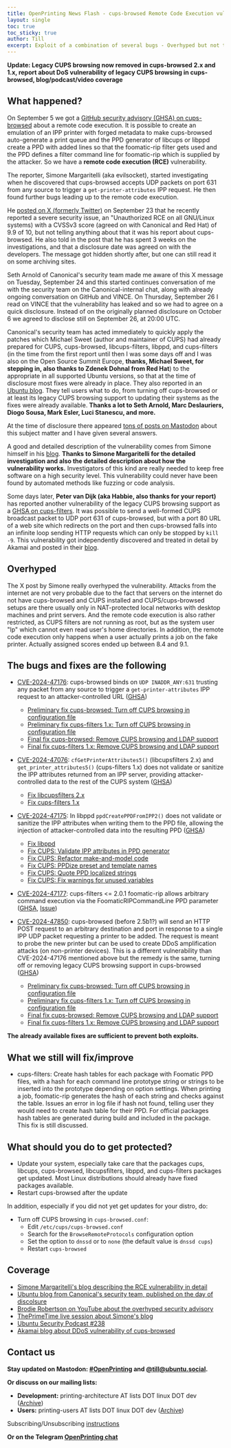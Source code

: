 ```yaml
---
title: OpenPrinting News Flash - cups-browsed Remote Code Execution vulnerability
layout: single
toc: true
toc_sticky: true
author: Till
excerpt: Exploit of a combination of several bugs - Overhyped but not that severe - Fixes already available
---
```

**Update: Legacy CUPS browsing now removed in cups-browsed 2.x and 1.x, report about DoS vulnerability of legacy CUPS browsing in cups-browsed, blog/podcast/video coverage**

## What happened?
On September 5 we got a [GitHub security advisory (GHSA) on cups-browsed](https://github.com/OpenPrinting/cups-browsed/security/advisories/GHSA-rj88-6mr5-rcw8) about a remote code execution. It is possible to create an emulation of an IPP printer with forged metadata to make cups-browsed auto-generate a print queue and the PPD generator of libcups or libppd create a PPD with added lines so that the foomatic-rip filter gets used and the PPD defines a filter command line for foomatic-rip which is supplied by the attacker. So we have a **remote code execution (RCE)** vulnerability.

The reporter, Simone Margaritelli (aka evilsocket), started investigating when he discovered that cups-browsed accepts UDP packets on port 631 from any source to trigger a `get-printer-attributes` IPP request. He then found further bugs leading up to the remote code execution.

He [posted on X (formerly Twitter)](https://x.com/evilsocket/status/1838169889330135132) on September 23 that he recently reported a severe security issue, an "Unauthorized RCE on all GNU/Linux systems) with a CVSSv3 score (agreed on with Canonical and Red Hat) of 9.9 of 10, but not telling anything about that it was his report about cups-browsed. He also told in the post that he has spent 3 weeks on the investigations, and that a disclosure date was agreed on with the developers. The message got hidden shortly after, but one can still read it on some archiving sites.

Seth Arnold of Canonical's security team made me aware of this X message on Tuesday, September 24 and this started continues conversation of me with the security team on the Canonical-internal chat, along with already ongoing conversation on GitHub and VINCE. On Thursday, September 26 I read on VINCE that the vulnerability has leaked and so we had to agree on a quick disclosure. Instead of on the originally planned disclosure on October 6 we agreed to disclose still on September 26, at 20:00 UTC.

Canonical's security team has acted immediately to quickly apply the patches which Michael Sweet (author and maintainer of CUPS) had already prepared for CUPS, cups-browsed, libcups-filters, libppd, and cups-filters (in the time from the first report until then I was some days off and I was also on the Open Source Summit Europe, **thanks, Michael Sweet, for stepping in, also thanks to Zdenek Dohnal from Red Hat**) to the appropriate in all supported Ubuntu versions, so that at the time of disclosure most fixes were already in place. They also reported in an [Ubuntu blog](https://ubuntu.com//blog/cups-remote-code-execution-vulnerability-fix-available). They tell users what to do, from turning off cups-browsed or at least its legacy CUPS browsing support to updating their systems as the fixes were already available. **Thanks a lot to Seth Arnold, Marc Deslauriers, Diogo Sousa, Mark Esler, Luci Stanescu, and more.**

At the time of disclosure there appeared [tons of posts on Mastodon](https://ubuntu.social/@till) about this subject matter and I have given several answers.

A good and detailed description of the vulnerability comes from Simone himself in his [blog](https://www.evilsocket.net/2024/09/26/Attacking-UNIX-systems-via-CUPS-Part-I/). **Thanks to Simone Margaritelli for the detailed investigation and also the detailed description about how the vulnerability works.** Investigators of this kind are really needed to keep free software on a high security level. This vulnerability could never have been found by automated methods like fuzzing or code analysis.

Some days later, **Peter van Dijk (aka Habbie, also thanks for your report)** has reported another vulnerability of the legacy CUPS browsing support as a [GHSA on cups-filters](https://github.com/OpenPrinting/cups-filters/security/advisories/GHSA-rq86-c7g6-r2h8). It was possible to send a well-formed CUPS broadcast packet to UDP port 631 of cups-browsed, but with a port 80 URL of a web site which redirects on the port and then cups-browsed falls into an infinite loop sending HTTP requests which can only be stopped by `kill -9`. This vulnerability got independently discovered and treated in detail by Akamai and posted in their [blog](https://www.akamai.com/blog/security-research/october-cups-ddos-threat).


## Overhyped
The X post by Simone really overhyped the vulnerability. Attacks from the internet are not very probable due to the fact that servers on the internet do not have cups-browsed and CUPS installed and CUPS/cups-browsed setups are there usually only in NAT-protected local networks with desktop machines and print servers. And the remote code execution is also rather restricted, as CUPS filters are not running as root, but as the system user "lp" which cannot even read user's home directories. In addition, the remote code execution only happens when a user actually prints a job on the fake printer. Actually assigned scores ended up between 8.4 and 9.1.


## The bugs and fixes are the following
- [CVE-2024-47176](https://www.cve.org/CVERecord?id=CVE-2024-47176): cups-browsed binds on `UDP INADDR_ANY:631` trusting any packet from any source to trigger a `get-printer-attributes` IPP request to an attacker-controlled URL ([GHSA](https://github.com/OpenPrinting/cups-browsed/security/advisories/GHSA-rj88-6mr5-rcw8))
  - [Preliminary fix cups-browsed: Turn off CUPS browsing in configuration file](https://github.com/OpenPrinting/cups-browsed/commit/1debe6b140c)
  - [Preliminary fix cups-filters 1.x: Turn off CUPS browsing in configuration file](https://github.com/OpenPrinting/cups-filters/commit/b7461ec2a8)
  - [Final fix cups-browsed: Remove CUPS browsing and LDAP support](https://github.com/OpenPrinting/cups-browsed/commit/1d1072a0de5)
  - [Final fix cups-filters 1.x: Remove CUPS browsing and LDAP support](https://github.com/OpenPrinting/cups-filters/commit/6fd2bdfbdce)
- [CVE-2024-47076](https://www.cve.org/CVERecord?id=CVE-2024-47076): `cfGetPrinterAttributes5()` (libcupsfilters 2.x) and `get_printer_attributes5()` (cups-filters 1.x) does not validate or sanitize the IPP attributes returned from an IPP server, providing attacker-controlled data to the rest of the CUPS system ([GHSA](https://github.com/OpenPrinting/libcupsfilters/security/advisories/GHSA-w63j-6g73-wmg5))
  - [Fix libcupsfilters 2.x](https://github.com/OpenPrinting/libcupsfilters/commit/95576ec3)
  - [Fix cups-filters 1.x](https://github.com/OpenPrinting/cups-filters/commit/10fb02eaa)
- [CVE-2024-47175](https://www.cve.org/CVERecord?id=CVE-2024-47175): In libppd `ppdCreatePPDFromIPP2()` does not validate or sanitize the IPP attributes when writing them to the PPD file, allowing the injection of attacker-controlled data into the resulting PPD ([GHSA](https://github.com/OpenPrinting/libppd/security/advisories/GHSA-7xfx-47qg-grp6))
  - [Fix libppd](https://github.com/OpenPrinting/libppd/commit/d681747ebf)
  - [Fix CUPS: Validate IPP attributes in PPD generator](https://github.com/OpenPrinting/cups/commit/9939a70b750)
  - [Fix CUPS: Refactor make-and-model code](https://github.com/OpenPrinting/cups/commit/04bb2af4521)
  - [Fix CUPS: PPDize preset and template names](https://github.com/OpenPrinting/cups/commit/e0630cd18f7)
  - [Fix CUPS: Quote PPD localized strings](https://github.com/OpenPrinting/cups/commit/1e6ca5913ec)
  - [Fix CUPS: Fix warnings for unused variables](https://github.com/OpenPrinting/cups/commit/2abe1ba8a66)
- [CVE-2024-47177](https://www.cve.org/CVERecord?id=CVE-2024-47177): cups-filters <= 2.0.1 foomatic-rip allows arbitrary command execution via the FoomaticRIPCommandLine PPD parameter ([GHSA](https://github.com/OpenPrinting/cups-filters/security/advisories/GHSA-p9rh-jxmq-gq47), [Issue](https://github.com/OpenPrinting/cups-filters/issues/599))

- [CVE-2024-47850](https://www.cve.org/CVERecord?id=CVE-2024-47850): cups-browsed (before 2.5b1?) will send an HTTP POST request to an arbitrary destination and port in response to a single IPP UDP packet requesting a printer to be added. The request is meant to probe the new printer but can be used to create DDoS amplification attacks (on non-printer devices). This is a different vulnerability than CVE-2024-47176 mentioned above but the remedy is the same, turning off or removing legacy CUPS browsing support in cups-browsed ([GHSA](https://github.com/OpenPrinting/cups-filters/security/advisories/GHSA-rq86-c7g6-r2h8))
  - [Preliminary fix cups-browsed: Turn off CUPS browsing in configuration file](https://github.com/OpenPrinting/cups-browsed/commit/1debe6b140c)
  - [Preliminary fix cups-filters 1.x: Turn off CUPS browsing in configuration file](https://github.com/OpenPrinting/cups-filters/commit/b7461ec2a8)
  - [Final fix cups-browsed: Remove CUPS browsing and LDAP support](https://github.com/OpenPrinting/cups-browsed/commit/1d1072a0de5)
  - [Final fix cups-filters 1.x: Remove CUPS browsing and LDAP support](https://github.com/OpenPrinting/cups-filters/commit/6fd2bdfbdce)

**The already available fixes are sufficient to prevent both exploits.**


## What we still will fix/improve
- cups-filters: Create hash tables for each package with Foomatic PPD files, with a hash for each command line prototype string or strings to be inserted into the prototype depending on option settings. When printing a job, foomatic-rip generates the hash of each string and checks against the table. Issues an error in log file if hash not found, telling user they would need to create hash table for their PPD. For official packages hash tables are generated during build and included in the package. This fix is still discussed.


## What should you do to get protected?
- Update your system, especially take care that the packages cups, libcups, cups-browsed, libcupsfilters, libppd, and cups-filters packages get updated. Most Linux distributions should already have fixed packages available.
- Restart cups-browsed after the update

In addition, especially if you did not yet get updates for your distro, do:

- Turn off CUPS browsing in `cups-browsed.conf`:
  - Edit `/etc/cups/cups-browsed.conf`
  - Search for the `BrowseRemoteProtocols` configuration option
  - Set the option to `dnssd` or to `none` (the default value is `dnssd cups`)
  - Restart `cups-browsed`


## Coverage
- [Simone Margaritelli's blog describing the RCE vulnerability in detail](https://www.evilsocket.net/2024/09/26/Attacking-UNIX-systems-via-CUPS-Part-I/)
- [Ubuntu blog from Canonical's security team, published on the day of discolsure](https://ubuntu.com//blog/cups-remote-code-execution-vulnerability-fix-available)
- [Brodie Robertson on YouTube about the overhyped security advisory](https://youtu.be/bLr5M1ijbbQ)
- [ThePrimeTime live session about Simone's blog](https://www.youtube.com/watch?v=TPVUeURmOEo)
- [Ubuntu Security Podcast #238](https://ubuntusecuritypodcast.org/episode-238/)
- [Akamai blog about DDoS vulnerability of cups-browsed](https://www.akamai.com/blog/security-research/october-cups-ddos-threat)


## Contact us
**Stay updated on Mastodon: [#OpenPrinting](https://ubuntu.social/tags/OpenPrinting) and [@till@ubuntu.social](https://ubuntu.social/@till).**

**Or discuss on our mailing lists:**
- **Development:** printing-architecture AT lists DOT linux DOT dev ([Archive](https://lore.kernel.org/printing-architecture/))
- **Users:** printing-users AT lists DOT linux DOT dev ([Archive](https://lore.kernel.org/printing-users/))

Subscribing/Unsubscribing [instructions](https://subspace.kernel.org/subscribing.html)

**Or on the Telegram [OpenPrinting chat](https://t.me/+RizBbjXz4uU2ZWM1)**
